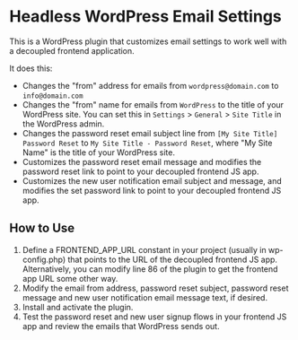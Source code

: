 # Headless WordPress Email Settings

This is a WordPress plugin that customizes email settings to work well with a decoupled frontend application.

It does this:

- Changes the "from" address for emails from `wordpress@domain.com` to `info@domain.com`
- Changes the "from" name for emails from `WordPress` to the title of your WordPress site. You can set this in `Settings` > `General` > 
`Site Title` in the WordPress admin.
- Changes the password reset email subject line from `[My Site Title] Password Reset` to `My Site Title - Password Reset`, where "My Site Name" is the title of your WordPress site.
- Customizes the password reset email message and modifies the password reset link to point to your decoupled frontend JS app.
- Customizes the new user notification email subject and message, and modifies the set password link to point to your decoupled frontend JS app.

## How to Use

1. Define a FRONTEND_APP_URL constant in your project (usually in wp-config.php) that points to the URL of the decoupled frontend JS app. Alternatively, you can modify line 86 of the plugin to get the frontend app URL some other way.
1. Modify the email from address, password reset subject, password reset message and new user notification email message text, if desired.
1. Install and activate the plugin.
1. Test the password reset and new user signup flows in your frontend JS app and review the emails that WordPress sends out.

